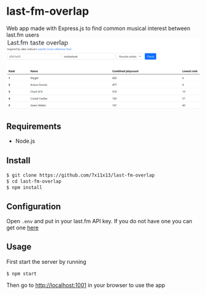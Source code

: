 # last-fm-overlap
Web app made with Express.js to find common musical interest between last.fm users
![Example](/docs/example.png)

## Requirements
- Node.js

## Install

    $ git clone https://github.com/7x11x13/last-fm-overlap
    $ cd last-fm-overlap
    $ npm install

## Configuration

Open `.env` and put in your last.fm API key. If you do not have one you can get one [here](https://www.last.fm/api/account/create)

## Usage
First start the server by running

    $ npm start

Then go to [http://localhost:1001](http://localhost:1001) in your browser to use the app